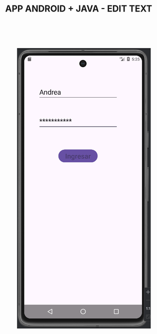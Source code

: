 # APP ANDROID + JAVA -  EDIT TEXT

<br>
 <h1 align="center">
  <br>
  <img src="https://github.com/IvBanzaga/ControEditText/blob/master/img/captura.png" alt="Android Studio">
  <br>
  <br>
</h1>
<br>
<br>

<ol>
  <!--<li><a href="https://dbdocs.io/ivan.cpweb/urbanManager" target="_blank">Documentación Base de datos de UrbanManager</a></li>-->
</ol>

<br>
<p>
 </p>
<br>
